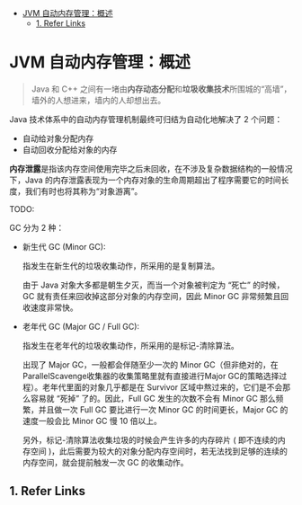 - [JVM 自动内存管理：概述](#jvm-自动内存管理概述)
  - [1. Refer Links](#1-refer-links)

# JVM 自动内存管理：概述

> Java 和 C++ 之间有一堵由**内存动态分配**和**垃圾收集技术**所围城的“高墙”，墙外的人想进来，墙内的人却想出去。

Java 技术体系中的自动内存管理机制最终可归结为自动化地解决了 2 个问题：
- 自动给对象分配内存
- 自动回收分配给对象的内存

**内存泄露**是指该内存空间使用完毕之后未回收，在不涉及复杂数据结构的一般情况下，Java 的内存泄露表现为一个内存对象的生命周期超出了程序需要它的时间长度，我们有时也将其称为“对象游离”。

TODO:

GC 分为 2 种：
- 新生代 GC (Minor GC):

  指发生在新生代的垃圾收集动作，所采用的是复制算法。

  由于 Java 对象大多都是朝生夕灭，而当一个对象被判定为 “死亡” 的时候，GC 就有责任来回收掉这部分对象的内存空间，因此 Minor GC 非常频繁且回收速度非常快。

- 老年代 GC (Major GC / Full GC):

  指发生在老年代的垃圾收集动作，所采用的是标记-清除算法。

  出现了 Major GC，一般都会伴随至少一次的 Minor GC（但非绝对的，在ParallelScavenge收集器的收集策略里就有直接进行Major GC的策略选择过程）。老年代里面的对象几乎都是在 Survivor 区域中熬过来的，它们是不会那么容易就 “死掉” 了的。因此，Full GC 发生的次数不会有 Minor GC 那么频繁，并且做一次 Full GC 要比进行一次 Minor GC 的时间更长，Major GC 的速度一般会比 Minor GC 慢 10 倍以上。

  另外，标记-清除算法收集垃圾的时候会产生许多的内存碎片 ( 即不连续的内存空间 )，此后需要为较大的对象分配内存空间时，若无法找到足够的连续的内存空间，就会提前触发一次 GC 的收集动作。
  

## 1. Refer Links